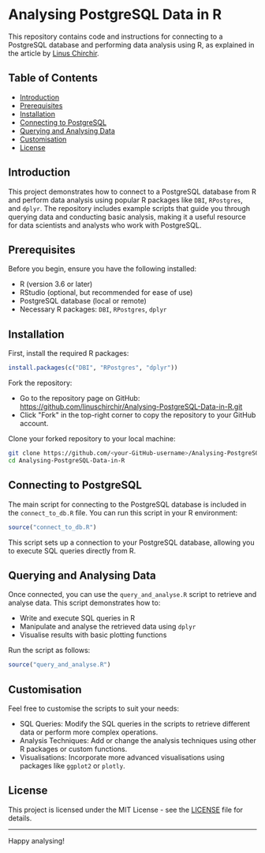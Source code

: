 # Analysing PostgreSQL Data in R

This repository contains code and instructions for connecting to a PostgreSQL database and performing data analysis using R, as explained in the article by [Linus Chirchir]( https://linuschirchir.medium.com/analysing-postgresql-data-in-r-7ea2b2565ba7).

## Table of Contents
- [Introduction](#introduction)
- [Prerequisites](#prerequisites)
- [Installation](#installation)
- [Connecting to PostgreSQL](#connecting-to-postgresql)
- [Querying and Analysing Data](#querying-and-analysing-data)
- [Customisation](#customisation)
- [License](#license)

## Introduction

This project demonstrates how to connect to a PostgreSQL database from R and perform data analysis using popular R packages like `DBI`, `RPostgres`, and `dplyr`. The repository includes example scripts that guide you through querying data and conducting basic analysis, making it a useful resource for data scientists and analysts who work with PostgreSQL.

## Prerequisites

Before you begin, ensure you have the following installed:

- R (version 3.6 or later)
- RStudio (optional, but recommended for ease of use)
- PostgreSQL database (local or remote)
- Necessary R packages: `DBI`, `RPostgres`, `dplyr`

## Installation

First, install the required R packages:

```r
install.packages(c("DBI", "RPostgres", "dplyr"))
```

Fork the repository:
   - Go to the repository page on GitHub: https://github.com/linuschirchir/Analysing-PostgreSQL-Data-in-R.git
   - Click "Fork" in the top-right corner to copy the repository to your GitHub account.

Clone your forked repository to your local machine:
   ```bash
   git clone https://github.com/<your-GitHub-username>/Analysing-PostgreSQL-Data-in-R.git
   cd Analysing-PostgreSQL-Data-in-R
   ```

## Connecting to PostgreSQL

The main script for connecting to the PostgreSQL database is included in the `connect_to_db.R` file. You can run this script in your R environment:

```r
source("connect_to_db.R")
```

This script sets up a connection to your PostgreSQL database, allowing you to execute SQL queries directly from R.

## Querying and Analysing Data

Once connected, you can use the `query_and_analyse.R` script to retrieve and analyse data. This script demonstrates how to:

- Write and execute SQL queries in R
- Manipulate and analyse the retrieved data using `dplyr`
- Visualise results with basic plotting functions

Run the script as follows:

```r
source("query_and_analyse.R")
```

## Customisation

Feel free to customise the scripts to suit your needs:

- SQL Queries: Modify the SQL queries in the scripts to retrieve different data or perform more complex operations.
- Analysis Techniques: Add or change the analysis techniques using other R packages or custom functions.
- Visualisations: Incorporate more advanced visualisations using packages like `ggplot2` or `plotly`.

## License

This project is licensed under the MIT License - see the [LICENSE](LICENSE) file for details.

---

Happy analysing!
